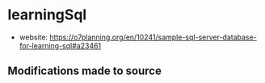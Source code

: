 # learningSql

- website: https://o7planning.org/en/10241/sample-sql-server-database-for-learning-sql#a23461

## Modifications made to source